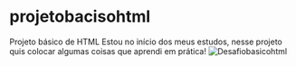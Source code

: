 # projetobacisohtml
Projeto básico de HTML
Estou no início dos meus estudos, nesse projeto quis colocar algumas coisas que aprendi em prática!
![Desafiobasicohtml](https://user-images.githubusercontent.com/77709788/107158930-c310b000-696b-11eb-9ed3-8d574d5f82f7.png)
